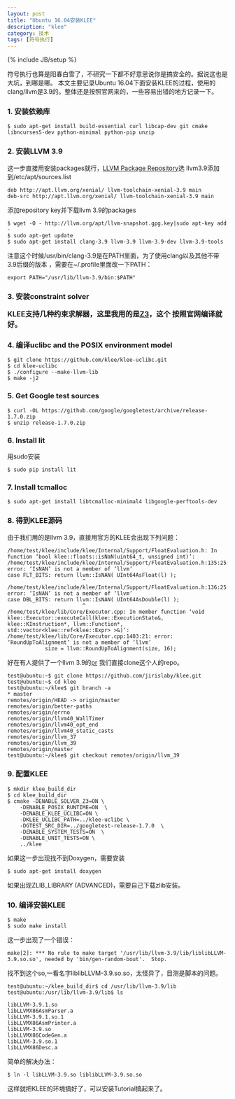 ```yaml
---
layout: post
title: "Ubuntu 16.04安装KLEE"
description: "klee"
category: 技术
tags: [符号执行]
---
```

{% include JB/setup %}

符号执行也算是阳春白雪了，不研究一下都不好意思说你是搞安全的。据说这也是大坑，到哪是哪。
本文主要记录Ubuntu 16.04下面安装KLEE的过程，使用的clang/llvm是3.9的。整体还是按照官网来的，一些容易出错的地方记录一下。

<h3>1. 安装依赖库</h3>

	$ sudo apt-get install build-essential curl libcap-dev git cmake libncurses5-dev python-minimal python-pip unzip

<h3>2. 安装LLVM 3.9</h3>

这一步直接用安装packages就行，[LLVM Package Repository](http://apt.llvm.org/)选
llvm3.9添加到/etc/apt/sources.list

	deb http://apt.llvm.org/xenial/ llvm-toolchain-xenial-3.9 main
	deb-src http://apt.llvm.org/xenial/ llvm-toolchain-xenial-3.9 main

添加repository key并下载llvm 3.9的packages

	$ wget -O - http://llvm.org/apt/llvm-snapshot.gpg.key|sudo apt-key add -  
	$ sudo apt-get update  
	$ sudo apt-get install clang-3.9 llvm-3.9 llvm-3.9-dev llvm-3.9-tools 

注意这个时候/usr/bin/clang-3.9是在PATH里面，为了使用clang以及其他不带3.9后缀的版本
，需要在~/.profile里面改一下PATH：

	export PATH="/usr/lib/llvm-3.9/bin:$PATH"

<h3>3. 安装constraint solver

KLEE支持几种约束求解器，这里我用的是[Z3](https://github.com/z3prover/z3)，这个
按照官网编译就好。

<h3>4. 编译uclibc and the POSIX environment model</h3>

	$ git clone https://github.com/klee/klee-uclibc.git  
	$ cd klee-uclibc  
	$ ./configure --make-llvm-lib  
	$ make -j2  

<h3>5. Get Google test sources</h3>

	$ curl -OL https://github.com/google/googletest/archive/release-1.7.0.zip
	$ unzip release-1.7.0.zip

<h3>6. Install lit</h3>

用sudo安装

	$ sudo pip install lit

<h3>7. Install tcmalloc</h3>

	$ sudo apt-get install libtcmalloc-minimal4 libgoogle-perftools-dev


<h3>8. 得到KLEE源码</h3>

由于我们用的是llvm 3.9，直接用官方的KLEE会出现下列问题：

	/home/test/klee/include/klee/Internal/Support/FloatEvaluation.h: In function ‘bool klee::floats::isNaN(uint64_t, unsigned int)’:
	/home/test/klee/include/klee/Internal/Support/FloatEvaluation.h:135:25: error: ‘IsNAN’ is not a member of ‘llvm’
	case FLT_BITS: return llvm::IsNAN( UInt64AsFloat(l) );
							^
	/home/test/klee/include/klee/Internal/Support/FloatEvaluation.h:136:25: error: ‘IsNAN’ is not a member of ‘llvm’
	case DBL_BITS: return llvm::IsNAN( UInt64AsDouble(l) );
							^
	/home/test/klee/lib/Core/Executor.cpp: In member function ‘void klee::Executor::executeCall(klee::ExecutionState&, klee::KInstruction*, llvm::Function*, std::vector<klee::ref<klee::Expr> >&)’:
	/home/test/klee/lib/Core/Executor.cpp:1403:21: error: ‘RoundUpToAlignment’ is not a member of ‘llvm’
				size = llvm::RoundUpToAlignment(size, 16);

好在有人提供了一个llvm 3.9的[pr](https://github.com/klee/klee/pull/605/commits/5c4d9bc67e43e4a97391105dfc6a286215897fdb)
我们直接clone这个人的repo。

	test@ubuntu:~$ git clone https://github.com/jirislaby/klee.git
	test@ubuntu:~$ cd klee
	test@ubuntu:~/klee$ git branch -a
	* master
	remotes/origin/HEAD -> origin/master
	remotes/origin/better-paths
	remotes/origin/errno
	remotes/origin/llvm40_WallTimer
	remotes/origin/llvm40_opt_end
	remotes/origin/llvm40_static_casts
	remotes/origin/llvm_37
	remotes/origin/llvm_39
	remotes/origin/master
	test@ubuntu:~/klee$ git checkout remotes/origin/llvm_39

<h3>9. 配置KLEE</h3>

	$ mkdir klee_build_dir
	$ cd klee_build_dir
	$ cmake -DENABLE_SOLVER_Z3=ON \
		-DENABLE_POSIX_RUNTIME=ON  \
		-DENABLE_KLEE_UCLIBC=ON \
		-DKLEE_UCLIBC_PATH=../klee-uclibc \
		-DGTEST_SRC_DIR=../googletest-release-1.7.0  \
		-DENABLE_SYSTEM_TESTS=ON  \
		-DENABLE_UNIT_TESTS=ON \
		../klee

如果这一步出现找不到Doxygen，需要安装

	$ sudo apt-get install doxygen

如果出现ZLIB\_LIBRARY (ADVANCED)，需要自己下载zlib安装。

<h3>10. 编译安装KLEE</h3>

	$ make
	$ sudo make install

这一步出现了一个错误：

	make[2]: *** No rule to make target '/usr/lib/llvm-3.9/lib/liblibLLVM-3.9.so.so', needed by 'bin/gen-random-bout'.  Stop.

找不到这个so,一看名字liblibLLVM-3.9.so.so，太怪异了，目测是脚本的问题。

	test@ubuntu:~/klee_build_dir$ cd /usr/lib/llvm-3.9/lib
	test@ubuntu:/usr/lib/llvm-3.9/lib$ ls

	libLLVM-3.9.1.so                                       libLLVMX86AsmParser.a
	libLLVM-3.9.1.so.1                                     libLLVMX86AsmPrinter.a
	libLLVM-3.9.so                                         libLLVMX86CodeGen.a
	libLLVM-3.9.so.1                                       libLLVMX86Desc.a

简单的解决办法：

	$ ln -l libLLVM-3.9.so liblibLLVM-3.9.so.so

这样就把KLEE的环境搞好了，可以安装Tutorial搞起来了。



